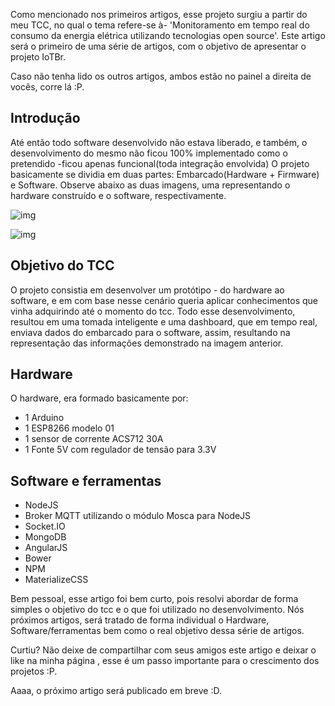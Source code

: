 Como mencionado nos primeiros artigos, esse projeto surgiu a partir do meu TCC, no qual o tema refere-se à- 'Monitoramento em tempo real do consumo da energia elétrica utilizando tecnologias open source'. Este artigo será o primeiro de uma série de artigos, com o objetivo de apresentar o projeto IoTBr.

Caso não tenha lido os outros artigos, ambos estão no painel a direita de vocês, corre lá :P.

## Introdução

Até então todo software desenvolvido não estava liberado, e também, o desenvolvimento do mesmo não ficou 100% implementado como o  pretendido -ficou apenas funcional(toda integração envolvida)
O projeto basicamente se dividia em duas partes: Embarcado(Hardware + Firmware) e Software. Observe abaixo as duas imagens, uma representando o hardware construído e o software, respectivamente.

![img](https://douglaszuqueto.com/uploads/articles/artigo-7/hardware.png)

![img](https://douglaszuqueto.com/uploads/articles/artigo-7/software.png)

## Objetivo do TCC

O projeto consistia em desenvolver um protótipo - do hardware ao software, e em com base nesse cenário queria aplicar conhecimentos que vinha adquirindo até o momento do tcc. Todo esse desenvolvimento, resultou em uma tomada inteligente e uma dashboard, que em tempo real, enviava dados do embarcado para o software, assim, resultando na representação das informações demonstrado na imagem anterior.


## Hardware

O hardware, era formado basicamente por:

* 1 Arduino
* 1 ESP8266 modelo 01
* 1 sensor de corrente ACS712 30A
* 1 Fonte 5V com regulador de tensão para 3.3V


## Software e ferramentas

* NodeJS
* Broker MQTT utilizando o módulo Mosca para NodeJS
* Socket.IO
* MongoDB
* AngularJS
* Bower
* NPM
* MaterializeCSS


Bem pessoal, esse artigo foi bem curto, pois resolvi abordar de forma simples o objetivo do tcc e o que foi utilizado no desenvolvimento. Nós próximos artigos, será tratado de forma individual o Hardware, Software/ferramentas bem como o real objetivo dessa série de artigos.

Curtiu? Não deixe de compartilhar com seus amigos este artigo e deixar o like na minha página , esse é um passo importante para o crescimento dos projetos :P.

Aaaa, o próximo artigo será publicado em breve :D.
